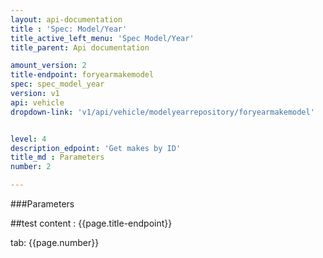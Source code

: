 ```yaml
---
layout: api-documentation
title : 'Spec: Model/Year'
title_active_left_menu: 'Spec Model/Year'
title_parent: Api documentation

amount_version: 2
title-endpoint: foryearmakemodel
spec: spec_model_year
version: v1
api: vehicle
dropdown-link: 'v1/api/vehicle/modelyearrepository/foryearmakemodel'


level: 4
description_edpoint: 'Get makes by ID'
title_md : Parameters
number: 2

---
```


###Parameters

##test content : {{page.title-endpoint}} 

tab: {{page.number}}